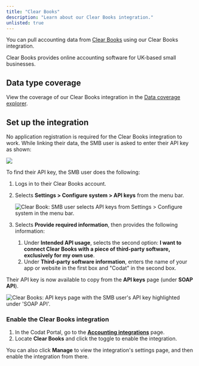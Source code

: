 ```yaml
---
title: "Clear Books"
description: "Learn about our Clear Books integration."
unlisted: true
---
```


You can pull accounting data from <a className="external" href="https://www.clearbooks.co.uk/" target="_blank">Clear Books</a> using our Clear Books integration.

Clear Books provides online accounting software for UK-based small businesses.

## Data type coverage

View the coverage of our Clear Books integration in the <a className="external" href="https://knowledge.codat.io/supported-features/accounting?view=tab-by-integration&integrationKey=jhch" target="_blank">Data coverage explorer</a>.

## Set up the integration

No application registration is required for the Clear Books integration to work. While linking their data, the SMB user is asked to enter their API key as shown:

<img src="/img/old/0c9d3d9-Clear_Books_Link.png" />

To find their API key, the SMB user does the following:

1. Logs in to their Clear Books account.

2. Selects **Settings > Configure system > API keys** from the menu bar.

   ![Clear Book: SMB user selects API keys from Settings > Configure system in the menu bar.](/img/old/00c84fa-clear-books_select-api-key.png)

3. Selects **Provide required information**, then provides the following information:

   1. Under **Intended API usage**, selects the second option: **I want to connect Clear Books with a piece of third-party software, exclusively for my own use**.
   2. Under **Third-party software information**, enters the name of your app or website in the first box and "Codat" in the second box.

Their API key is now available to copy from the **API keys** page (under **SOAP API**).

<img
  src="/img/old/c176f58-clear-books_api-keys-page-highlighted.png"
  alt="Clear Books: API keys page with the SMB user's API key highlighted under 'SOAP API'."
/>

### Enable the Clear Books integration

1. In the Codat Portal, go to the <a className="external" href="https://app.codat.io/settings/integrations/accounting" target="blank">**Accounting integrations**</a> page.
2. Locate **Clear Books** and click the toggle to enable the integration.

You can also click **Manage** to view the integration's settings page, and then enable the integration from there.
